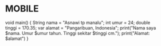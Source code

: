 # MOBILE
void main() { 
String nama = "Asnawi tp manalu"; 
int umur = 24; 
double tinggi = 170.35; 
 var alamat = "Pangaribuan, Indonesia"; 
print("Nama saya $nama. Umur $umur tahun. 
Tinggi sekitar $tinggi cm."); 
 print("Alamat: $alamat")
}
